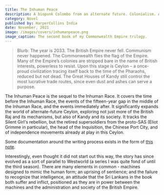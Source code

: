 ```yaml
---
title: The Inhuman Peace
description: A biopunk Colombo from an alternate future. Colonialism. A machine uprising. And the consequences.
category: Novel
published by: HarperCollins India
date: November, 2021
image: /images/covers/inhumanpeace.png
image_caption: The second book of my Commonwealth Empire trilogy.
---
```



>Blurb: The year is 2033. The British Empire never fell. Communism never happened. The Commonwealth flies the flag of the Empire. Many of the Empire’s colonies are stripped bare in the name of British interests, powerless to resist. Upon this stage is Ceylon – a once-proud civilization tracing itself back to the time of the Pharaohs, reduced but not dead. The Great Houses of Kandy still control the most lucrative trade routes, since even dust and ashes can serve a purpose.


The Inhuman Peace is the sequel to the Inhuman Race. It covers the time before the Inhuman Race, the events of the fifteen-year gap in the middle of the Inhuman Race, and the events immediately after. It significantly expands the world of alternate-future Ceylon, exploring not just more of the British Raj and its mechanisms, but also of Kandy and its society. It tracks the Silent Girl's rebellion, but the retired supersoldiers from the proto-SAS (Eliot Grimme in particular), the head of the Inquisition, the Chinese Port City, and of independence movements already at play in this Ceylon.

Some documentation around the writing process exists in the form of [this note](2018-05-Technology-of-Commonwealth.md). 

Interestingly, even thought it did not start out this way, the story has since evolved as a sort of parallel to Westworld (a series I was quite fond of until the third season). There are many elements in common - machines designed to mimic the human form; an uprising of sentience; and the failure to recognize that intelligence, an attitude that the Sri Lankans in the book both suffer and inflict, positioned as they are in power between the machines and the administration and society of the British Empire.
